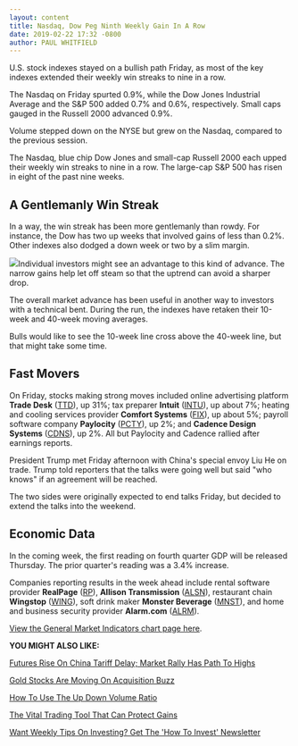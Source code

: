 ```yaml
---
layout: content
title: Nasdaq, Dow Peg Ninth Weekly Gain In A Row
date: 2019-02-22 17:32 -0800
author: PAUL WHITFIELD
---
```






U.S. stock indexes stayed on a bullish path Friday, as most of the key indexes extended their weekly win streaks to nine in a row.




The Nasdaq on Friday spurted 0.9%, while the Dow Jones Industrial Average and the S&P 500 added 0.7% and 0.6%, respectively. Small caps gauged in the Russell 2000 advanced 0.9%.


Volume stepped down on the NYSE but grew on the Nasdaq, compared to the previous session.


The Nasdaq, blue chip Dow Jones and small-cap Russell 2000 each upped their weekly win streaks to nine in a row. The large-cap S&P 500 has risen in eight of the past nine weeks.


A Gentlemanly Win Streak
------------------------


In a way, the win streak has been more gentlemanly than rowdy. For instance, the Dow has two up weeks that involved gains of less than 0.2%. Other indexes also dodged a down week or two by a slim margin.


![](https://www.investors.com/wp-content/uploads/2019/02/MP022219-218x300.jpg)Individual investors might see an advantage to this kind of advance. The narrow gains help let off steam so that the uptrend can avoid a sharper drop.


The overall market advance has been useful in another way to investors with a technical bent. During the run, the indexes have retaken their 10-week and 40-week moving averages.


Bulls would like to see the 10-week line cross above the 40-week line, but that might take some time.


Fast Movers
-----------


On Friday, stocks making strong moves included online advertising platform **Trade Desk** ([TTD](https://research.investors.com/quote.aspx?symbol=TTD)), up 31%; tax preparer **Intuit** ([INTU](https://research.investors.com/quote.aspx?symbol=INTU)), up about 7%; heating and cooling services provider **Comfort Systems** ([FIX](https://research.investors.com/quote.aspx?symbol=FIX)), up about 5%; payroll software company **Paylocity** ([PCTY](https://research.investors.com/quote.aspx?symbol=PCTY)), up 2%; and **Cadence Design Systems** ([CDNS](https://research.investors.com/quote.aspx?symbol=CDNS)), up 2%. All but Paylocity and Cadence rallied after earnings reports.


President Trump met Friday afternoon with China's special envoy Liu He on trade. Trump told reporters that the talks were going well but said "who knows" if an agreement will be reached.


The two sides were originally expected to end talks Friday, but decided to extend the talks into the weekend.


Economic Data
-------------


In the coming week, the first reading on fourth quarter GDP will be released Thursday. The prior quarter's reading was a 3.4% increase.


Companies reporting results in the week ahead include rental software provider **RealPage** ([RP](https://research.investors.com/quote.aspx?symbol=RP)), **Allison Transmission** ([ALSN](https://research.investors.com/quote.aspx?symbol=ALSN)), restaurant chain **Wingstop** ([WING](https://research.investors.com/quote.aspx?symbol=WING)), soft drink maker **Monster Beverage** ([MNST](https://research.investors.com/quote.aspx?symbol=MNST)), and home and business security provider **Alarm.com** ([ALRM](https://research.investors.com/quote.aspx?symbol=ALRM)).


[View the General Market Indicators chart page here](https://www.investors.com/wp-content/uploads/2019/02/GMI_022519.pdf).


**YOU MIGHT ALSO LIKE:**


[Futures Rise On China Tariff Delay; Market Rally Has Path To Highs](https://www.investors.com/market-trend/stock-market-today/dow-jones-futures-trump-china-tariffs-delay-current-stock-market-rally-apple-stock-amazon-google/)


[Gold Stocks Are Moving On Acquisition Buzz](https://www.investors.com/news/barrick-gold-newmont-mining-earnings-gold-stocks/)


[How To Use The Up Down Volume Ratio](https://www.investors.com/how-to-invest/investors-corner/why-a-strong-updown-volume-ratio-is-key-to-success-for-stocks-even-ipos/)


[The Vital Trading Tool That Can Protect Gains](https://www.investors.com/how-to-invest/investors-corner/how-to-invest-profit-loss-stocks/)


[Want Weekly Tips On Investing? Get The 'How To Invest' Newsletter](https://shop.investors.com/offer/splashresponsive.aspx?id=newsletters-howtoinvest)




